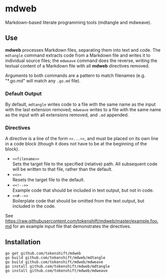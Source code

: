 # mdweb

Markdown-based literate programming tools (mdtangle and mdweave).

## Use

**mdweb** processes Markdown files, separating them into text and code. The
`mdtangle` command extracts code from a Markdown file and writes it to
individual source files; the `mdweave` command does the reverse, writing the
textual content of a Markdown file with all **mdweb** directives removed.

Arguments to both commands are a pattern to match filenames (e.g. "*.go.md"
will match any `.go.md` file).

### Default Output

By default, `mdtangle` writes code to a file with the same name as the input
with the last extension removed; `mdweave` writes to a file with the same name
as the input with all extensions removed, and `.md` appended.

### Directives

A directive is a line of the form `<<...>>`, and must be placed on its own line
in a code block (though it does not have to be at the beginning of the block).

* `<<filename>>`  
  Sets the target file to the specified (relative) path. All subsequent code
  will be written to that file, rather than the default.
* `<<>>`  
  Resets the target file to the default.
* `<<!-->>`  
  Example code that should be included in text output, but not in code.
* `<<#-->>`  
  Boilerplate code that should be omitted from the text output, but included in
  the code.

See https://raw.githubusercontent.com/tokenshift/mdweb/master/example.foo.md
for an example input file that demonstrates the directives.

## Installation

    go get github.com/tokenshift/mdweb
    go build github.com/tokenshift/mdweb/mdtangle
    go build github.com/tokenshift/mdweb/mdweave
    go install github.com/tokenshift/mdweb/mdtangle
    go install github.com/tokenshift/mdweb/mdweave
